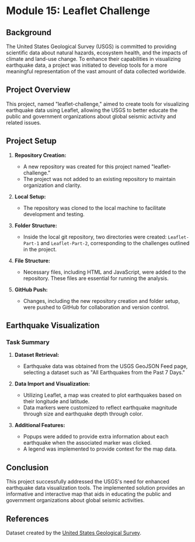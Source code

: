 # Module 15: Leaflet Challenge

## Background

The United States Geological Survey (USGS) is committed to providing scientific data about natural hazards, ecosystem health, and the impacts of climate and land-use change. To enhance their capabilities in visualizing earthquake data, a project was initiated to develop tools for a more meaningful representation of the vast amount of data collected worldwide.

## Project Overview

This project, named "leaflet-challenge," aimed to create tools for visualizing earthquake data using Leaflet, allowing the USGS to better educate the public and government organizations about global seismic activity and related issues.

## Project Setup

1. **Repository Creation:**
   - A new repository was created for this project named "leaflet-challenge."
   - The project was not added to an existing repository to maintain organization and clarity.

2. **Local Setup:**
   - The repository was cloned to the local machine to facilitate development and testing.

3. **Folder Structure:**
   - Inside the local git repository, two directories were created: `Leaflet-Part-1` and `Leaflet-Part-2`, corresponding to the challenges outlined in the project.

4. **File Structure:**
   - Necessary files, including HTML and JavaScript, were added to the repository. These files are essential for running the analysis.

5. **GitHub Push:**
   - Changes, including the new repository creation and folder setup, were pushed to GitHub for collaboration and version control.

## Earthquake Visualization

### Task Summary

1. **Dataset Retrieval:**
   - Earthquake data was obtained from the USGS GeoJSON Feed page, selecting a dataset such as "All Earthquakes from the Past 7 Days."

2. **Data Import and Visualization:**
   - Utilizing Leaflet, a map was created to plot earthquakes based on their longitude and latitude.
   - Data markers were customized to reflect earthquake magnitude through size and earthquake depth through color.

3. **Additional Features:**
   - Popups were added to provide extra information about each earthquake when the associated marker was clicked.
   - A legend was implemented to provide context for the map data.

## Conclusion

This project successfully addressed the USGS's need for enhanced earthquake data visualization tools. The implemented solution provides an informative and interactive map that aids in educating the public and government organizations about global seismic activities. 

## References

Dataset created by the [United States Geological Survey](https://earthquake.usgs.gov/earthquakes/feed/v1.0/geojson.php).

